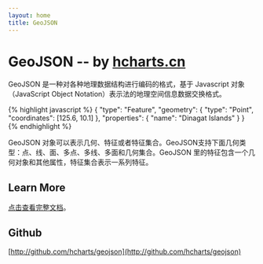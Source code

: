 ```yaml
---
layout: home
title: GeoJSON
---
```


# <span class="fkin">G</span>eo<span class="fkin">J</span>SON <span class="fsmall">-- by [hcharts.cn](http://www.hcharts.cn)</span>

GeoJSON 是一种对各种地理数据结构进行编码的格式，基于 Javascript 对象 （JavaScript Object Notation）表示法的地理空间信息数据交换格式。

{% highlight javascript %}
{
  "type": "Feature",
  "geometry": {
    "type": "Point",
    "coordinates": [125.6, 10.1]
  },
  "properties": {
    "name": "Dinagat Islands"
  }
}
{% endhighlight %}

GeoJSON 对象可以表示几何、特征或者特征集合。GeoJSON支持下面几何类型：点、线、面、多点、多线、多面和几何集合。GeoJSON 里的特征包含一个几何对象和其他属性，特征集合表示一系列特征。

## Learn More

[点击查看完整文档](geojson-spec.html)。

## Github

[http://github.com/hcharts/geojson](http://github.com/hcharts/geojson)
